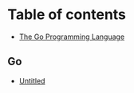 # Table of contents

* [The Go Programming Language](README.md)

## Go

* [Untitled](go/untitled.md)

